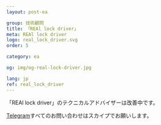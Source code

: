 ```yaml
---
layout: post-ea

group: 技術顧問
title: 「REAl lock driver」
meta: REAl lock driver
logo: real_lock_driver.svg
order: 5

category: ea

og: img/og-real-lock-driver.jpg

lang: jp
ref: real_lock_driver
---
```


「REAl lock driver」のテクニカルアドバイザーは改善中です。

<a href="https://t.me/chutkoy" target="_blank">Telegram</a>すべてのお問い合わせはスカイプでお願いします。</a>
